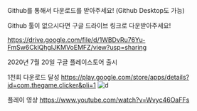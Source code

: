 Github를 통해서 다운로드를 받아주세요! (Github Desktop도 가능)

Github 툴이 없으시다면 구글 드라이브 링크로 다운받아주세요!

https://drive.google.com/file/d/1WBDvRu76Yu-FmSw6CklQhgIJKMVoEMFZ/view?usp=sharing


2020년 7월 20일 구글 플레이스토어 출시

1천회 다운로드 달성 https://play.google.com/store/apps/details?id=com.thegame.clicker&pli=1
![d](https://github.com/thegameboy5078/Project_Bungmat_Build/assets/86096091/ec51ca0b-d14f-45bd-9164-4ab7b934be16)

플레이 영상
https://www.youtube.com/watch?v=Wvyc46OaFFs


